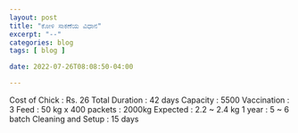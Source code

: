 ```yaml
---
layout: post
title: "ಕೋಳಿ ಸಾಕಣೆಯ ವಿಧಾನ"
excerpt: "--"
categories: blog
tags: [ blog ]

date: 2022-07-26T08:08:50-04:00

---
```


Cost of Chick : Rs. 26
Total Duration : 42 days
Capacity : 5500
Vaccination : 3
Feed : 50 kg  x 400 packets
    : 2000kg
Expected : 2.2 ~ 2.4 kg
1 year : 5 ~ 6 batch
Cleaning and Setup : 15 days